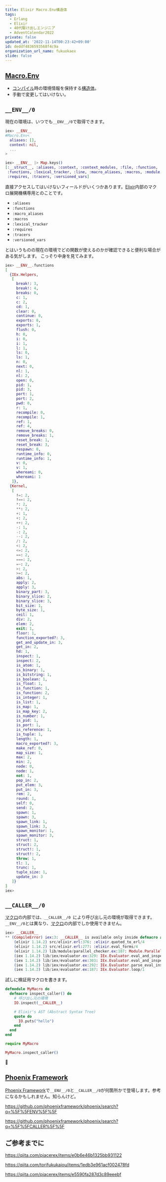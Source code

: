 ```yaml
---
title: Elixir Macro.Env構造体
tags:
  - Erlang
  - Elixir
  - 40代駆け出しエンジニア
  - AdventCalendar2022
private: false
updated_at: '2022-11-14T00:23:42+09:00'
id: deddf4836593568f4c9a
organization_url_name: fukuokaex
slide: false
---
```


[Elixir]: https://elixir-lang.org/
[Erlang]: https://www.erlang.org/
[Macro.Env]: https://hexdocs.pm/elixir/Macro.Env.html
[マクロ]: https://elixirschool.com/ja/lessons/advanced/metaprogramming/#%E3%83%9E%E3%82%AF%E3%83%AD-2
[コンパイル]: https://elixirschool.com/ja/lessons/basics/mix/#%E3%82%B3%E3%83%B3%E3%83%91%E3%82%A4%E3%83%AB-2
[構造体]: https://elixirschool.com/ja/lessons/basics/modules#%E6%A7%8B%E9%80%A0%E4%BD%93-2
[Phoenix Framework]: https://www.phoenixframework.org/

## [Macro.Env]

- [コンパイル]時の環境情報を保持する[構造体]。
- 手動で変更してはいけない。

## `__ENV__/0`

現在の環境は、いつでも`__ENV__/0`で取得できます。

```elixir
iex> __ENV__
#Macro.Env<
  aliases: [],
  context: nil,
  ...
>

iex> __ENV__ |> Map.keys()
[:__struct__, :aliases, :context, :context_modules, :file, :function,
 :functions, :lexical_tracker, :line, :macro_aliases, :macros, :module,
 :requires, :tracers, :versioned_vars]
```

直接アクセスしてはいけないフィールドがいくつかあります。[Elixir]内部のマクロ展開機構専用とのことです。

- `:aliases`
- `:functions`
- `:macro_aliases`
- `:macros`
- `:lexical_tracker`
- `:requires`
- `:tracers`
- `:versioned_vars`

とはいうものの現在の環境でどの関数が使えるのかが確認できると便利な場合がある気がします。
こっそり中身を見てみます。

```elixir
iex> __ENV__.functions
[
  {IEx.Helpers,
   [
     break!: 3,
     break!: 4,
     breaks: 0,
     c: 1,
     c: 2,
     cd: 1,
     clear: 0,
     continue: 0,
     exports: 0,
     exports: 1,
     flush: 0,
     h: 0,
     i: 0,
     i: 1,
     l: 1,
     ls: 0,
     ls: 1,
     n: 0,
     next: 0,
     nl: 1,
     nl: 2,
     open: 0,
     pid: 1,
     pid: 3,
     port: 1,
     port: 2,
     pwd: 0,
     r: 1,
     recompile: 0,
     recompile: 1,
     ref: 1,
     ref: 4,
     remove_breaks: 0,
     remove_breaks: 1,
     reset_break: 1,
     reset_break: 3,
     respawn: 0,
     runtime_info: 0,
     runtime_info: 1,
     v: 0,
     v: 1,
     whereami: 0,
     whereami: 1
   ]},
  {Kernel,
   [
     !=: 2,
     !==: 2,
     *: 2,
     **: 2,
     +: 1,
     +: 2,
     ++: 2,
     -: 1,
     -: 2,
     --: 2,
     /: 2,
     <: 2,
     <=: 2,
     ==: 2,
     ===: 2,
     =~: 2,
     >: 2,
     >=: 2,
     abs: 1,
     apply: 2,
     apply: 3,
     binary_part: 3,
     binary_slice: 2,
     binary_slice: 3,
     bit_size: 1,
     byte_size: 1,
     ceil: 1,
     div: 2,
     elem: 2,
     exit: 1,
     floor: 1,
     function_exported?: 3,
     get_and_update_in: 3,
     get_in: 2,
     hd: 1,
     inspect: 1,
     inspect: 2,
     is_atom: 1,
     is_binary: 1,
     is_bitstring: 1,
     is_boolean: 1,
     is_float: 1,
     is_function: 1,
     is_function: 2,
     is_integer: 1,
     is_list: 1,
     is_map: 1,
     is_map_key: 2,
     is_number: 1,
     is_pid: 1,
     is_port: 1,
     is_reference: 1,
     is_tuple: 1,
     length: 1,
     macro_exported?: 3,
     make_ref: 0,
     map_size: 1,
     max: 2,
     min: 2,
     node: 0,
     node: 1,
     not: 1,
     pop_in: 2,
     put_elem: 3,
     put_in: 3,
     rem: 2,
     round: 1,
     self: 0,
     send: 2,
     spawn: 1,
     spawn: 3,
     spawn_link: 1,
     spawn_link: 3,
     spawn_monitor: 1,
     spawn_monitor: 3,
     struct: 1,
     struct: 2,
     struct!: 1,
     struct!: 2,
     throw: 1,
     tl: 1,
     trunc: 1,
     tuple_size: 1,
     update_in: 3
   ]}
]
iex>
```

## `__CALLER__/0`

[マクロ]の内部では、`__CALLER__/0 `により呼び出し元の環境が取得できます。`__ENV__/0`とは異なり、[マクロ]の内部でしか使用できません。

```elixir
iex> __CALLER__
** (CompileError) iex:3: __CALLER__ is available only inside defmacro and defmacrop
    (elixir 1.14.2) src/elixir.erl:376: :elixir.quoted_to_erl/4
    (elixir 1.14.2) src/elixir.erl:277: :elixir.eval_forms/4
    (elixir 1.14.2) lib/module/parallel_checker.ex:107: Module.ParallelChecker.verify/1
    (iex 1.14.2) lib/iex/evaluator.ex:329: IEx.Evaluator.eval_and_inspect/3
    (iex 1.14.2) lib/iex/evaluator.ex:303: IEx.Evaluator.eval_and_inspect_parsed/3
    (iex 1.14.2) lib/iex/evaluator.ex:292: IEx.Evaluator.parse_eval_inspect/3
    (iex 1.14.2) lib/iex/evaluator.ex:187: IEx.Evaluator.loop/1
```

試しに検証用マクロを書きます。

```elixir
defmodule MyMacro do
  defmacro inspect_caller() do
    # 呼び出し元の環境
    IO.inspect(__CALLER__)

    # Elixir's AST (Abstract Syntax Tree)
    quote do
      IO.puts("hello")
    end
  end
end

require MyMacro

MyMacro.inspect_caller()
```

:tada:


## [Phoenix Framework]

[Phoenix Framework]で`__ENV__/0`と`__CALLER__/0`が何箇所かで登場します。参考になるかもしれません。知らんけど。

https://github.com/phoenixframework/phoenix/search?q=%5F%5FENV%5F%5F

https://github.com/phoenixframework/phoenix/search?q=%5F%5FCALLER%5F%5F

## ご参考までに

https://qiita.com/piacerex/items/e0b6e46b1325bb931122

https://qiita.com/torifukukaiou/items/1edb3e961acf002478fd

https://qiita.com/piacerex/items/e5590fa287d3c89eeebf
